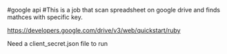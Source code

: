 #google api
#This is a job that scan spreadsheet on google drive and finds mathces with specific key.

https://developers.google.com/drive/v3/web/quickstart/ruby

Need a client_secret.json file to run
